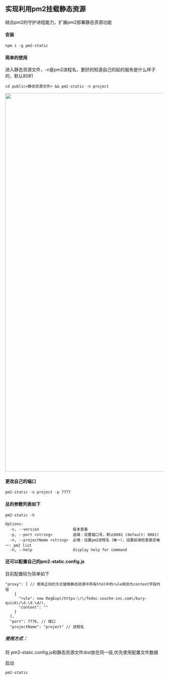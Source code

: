 ## 实现利用pm2挂载静态资源
结合pm2的守护进程能力，扩展pm2部署静态资源功能

#### 安装
```
npm i -g pm2-static
```

#### 简单的使用

进入静态资源文件，-n是pm2进程名，更好的知道自己的起的服务是什么样子的，默认8081
```
cd public<静态资源文件> && pm2-static -n project
```
<img src="http://mpv-blog.oss-cn-beijing.aliyuncs.com/image.png" width="1200" />

#### 更改自己的端口

```
pm2-static -n project -p 7777
```

#### 总的参数列表如下
```
pm2-static -h

Options:
  -v, --version               版本查看
  -p, --port <string>         选填：设置端口号，默认8081 (default: 8081)
  -n, --projectName <string>  必填：设置pm2进程名（唯一），设置前请检查是否唯一: pm2 list
  -h, --help                  display help for command
```

#### 还可以配置自己的pm2-static.config.js

目前配置较为简单如下


```
"proxy": [ // 使用正则的方式替换静态资源中所有html中的rule规则为content字段内容
    {
      "rule": new RegExp(/https:\/\/fedoc.souche-inc.com\/bury-quick\/\d.\d.\d/),
      "content": ""
    }
  ],
  "port": 7776, // 端口
  "projectName": "project" // 进程名
```
##### 使用方式：

将 pm2-static.config.js和静态资源文件dist放在同一级,优先使用配置文件数据

启动

```
pm2-static
```
